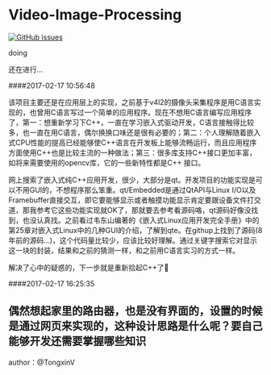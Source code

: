 # Video-Image-Processing



[![GitHub issues](https://img.shields.io/github/issues/TongxinV/Video-Image-Processing.svg)](https://github.com/TongxinV/Video-Image-Processing/issues)


doing


还在进行...

####2017-02-17 10:56:48


该项目主要还是在应用层上的实现，之前基于v4l2的摄像头采集程序是用C语言实现的，也曾用C语言写过一个简单的应用程序。现在不想用C语言编写应用程序了，第一：想重新学习下C++，一直在学习嵌入式驱动开发，C语言接触得比较多，也一直在用C语言，偶尔换换口味还是很有必要的；第二：个人理解随着嵌入式CPU性能的提高已经能够使C++语言在开发板上能够流畅运行，而且应用程序方面使用C++也是比较主流的一种做法；第三：很多库支持C++接口更加丰富，如将来需要使用的opencv库，它的一些新特性都是C++ 接口。


网上搜索了嵌入式纯C++应用开发，很少，大部分是qt。开发项目的功能实现是可以不用GUI的，不想程序那么笨重。qt/Embedded是通过QtAPI与Linux I/O以及Framebuffer直接交互，即它要能够显示或者触摸功能显示肯定要跟设备文件打交道，那我参考它这些功能实现就OK了，那就要去参考看源码咯，qt源码好像没找到，也没认真找。之前看过韦东山编著的《嵌入式Linux应用开发完全手册》中的第25章对嵌入式Linux中的几种GUI的介绍，了解到qte。在githup上找到了源码(8年前的源码...)，这个代码量比较少，应该比较好理解。通过关键字搜索它对显示这一块的封装，结果和之前的猜测一样，和之前用C语言实习的方式一样。


解决了心中的疑惑的，下一步就是重新拾起C++了:muscle:



####2017-02-17 16:25:35

偶然想起家里的路由器，也是没有界面的，设置的时候是通过网页来实现的，这种设计思路是什么呢？要自己能够开发还需要掌握哪些知识
----
author：@TongxinV



